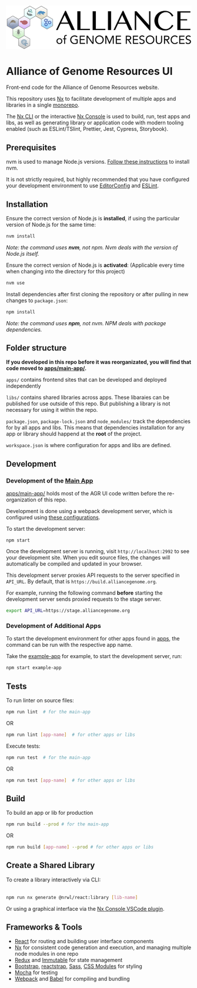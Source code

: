 ![project logo](https://raw.githubusercontent.com/alliance-genome/agr_ui/master/src/containers/layout/agrLogo.png)

# Alliance of Genome Resources UI

Front-end code for the Alliance of Genome Resources website.

This repository uses [Nx](https://nx.dev/react) to facilitate development of multiple apps and libraries in a single [monorepo](https://nx.dev/latest/react/core-concepts/why-monorepos).

The [Nx CLI](https://nx.dev/latest/react/getting-started/cli-overview) or the interactive [Nx Console]() is used to build, run, test apps and libs, as well as generating library or application code with modern tooling enabled (such as ESLint/TSlint, Prettier, Jest, Cypress, Storybook).

## Prerequisites

nvm is used to manage Node.js versions. [Follow these instructions](https://github.com/nvm-sh/nvm#installing-and-updating) to install nvm.

It is not strictly required, but highly recommended that you have configured your development environment to use [EditorConfig](https://editorconfig.org/) and [ESLint](https://eslint.org/docs/user-guide/integrations).

## Installation

Ensure the correct version of Node.js is **installed**, if using the particular version of Node.js for the same time:

```bash
nvm install
```

_Note: the command uses **nvm**, not npm. Nvm deals with the version of Node.js itself._

Ensure the correct version of Node.js is **activated**:
(Applicable every time when changing into the directory for this project)

```bash
nvm use
```

Install dependencies after first cloning the repository or after pulling in new changes to `package.json`:

```bash
npm install
```

_Note: the command uses **npm**, not nvm. NPM deals with package dependencies._

## Folder structure

**If you developed in this repo before it was reorganizated, you will find that code moved to [apps/main-app/](apps/main-app/).**

`apps/` contains frontend sites that can be developed and deployed independently

`libs/` contains shared libraries across apps. These libaraies can be published for use outside of this repo. But publishing a library is not necessary for using it within the repo.

`package.json`, `package-lock.json` and `node_modules/` track the dependencies for by all apps and libs. This means that dependencies installation for any app or library should happend at the **root** of the project.

`workspace.json` is where configuration for apps and libs are defined.

## Development

### Development of the [Main App](apps/main-app/)

[apps/main-app/](apps/main-app/) holds most of the AGR UI code written before the re-organization of this repo.

Development is done using a webpack development server, which is configured using [these configurations](apps/main-app/webpack.js).

To start the development server:

```
npm start
```

Once the development server is running, visit `http://localhost:2992` to see your development site. When you edit source files, the changes will automatically be compiled and updated in your browser.

This development server proxies API requests to the server specified in `API_URL`. By default, that is `https://build.alliancegenome.org`.

For example, running the following command **before** starting the development server sends proxied requests to the stage server.

```bash
export API_URL=https://stage.alliancegenome.org
```

### Development of Additional Apps

To start the development environment for other apps found in [apps](apps/), the command can be run with the respective app name.

Take the [example-app](apps/example-app/) for example, to start the development server, run:

```bash
npm start example-app
```

## Tests

To run linter on source files:

```bash
npm run lint  # for the main-app
```

OR

```bash
npm run lint [app-name]  # for other apps or libs
```

Execute tests:

```bash
npm run test  # for the main-app
```

OR

```bash
npm run test [app-name]  # for other apps or libs
```

## Build

To build an app or lib for production

```bash
npm run build --prod # for the main-app
```

OR

```bash
npm run build [app-name] --prod # for other apps or libs
```

## Create a Shared Library

To create a library interactively via CLI:

```bash

npm run nx generate @nrwl/react:library [lib-name]
```

Or using a graphical interface via the [Nx Console VSCode plugin](https://nx.dev/latest/react/getting-started/console).

## Frameworks & Tools

- [React](https://reactjs.org/) for routing and building user interface components
- [Nx](https://nx.dev/) for consistent code generation and execution, and managing multiple node modules in one repo
- [Redux](https://redux.js.org/) and [Immutable](https://immutable-js.github.io/immutable-js/) for state management
- [Bootstrap](https://getbootstrap.com/), [reactstrap](https://reactstrap.github.io), [Sass](https://sass-lang.com/), [CSS Modules](https://github.com/css-modules/css-modules) for styling
- [Mocha](https://mochajs.org/) for testing
- [Webpack](https://webpack.js.org/) and [Babel](https://babeljs.io/) for compiling and bundling
